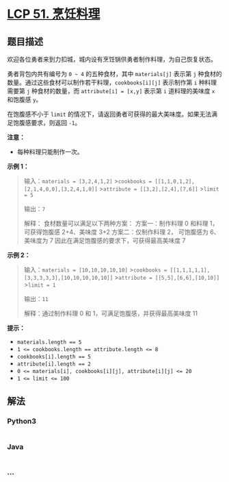 # [LCP 51. 烹饪料理](https://leetcode.cn/problems/UEcfPD)

## 题目描述

<!-- 这里写题目描述 -->

欢迎各位勇者来到力扣城，城内设有烹饪锅供勇者制作料理，为自己恢复状态。

勇者背包内共有编号为 `0 ~ 4` 的五种食材，其中 `materials[j]` 表示第 `j` 种食材的数量。通过这些食材可以制作若干料理，`cookbooks[i][j]` 表示制作第 `i` 种料理需要第 `j` 种食材的数量，而 `attribute[i] = [x,y]` 表示第 `i` 道料理的美味度 `x` 和饱腹感 `y`。

在饱腹感不小于 `limit` 的情况下，请返回勇者可获得的最大美味度。如果无法满足饱腹感要求，则返回 `-1`。

**注意：**

-   每种料理只能制作一次。

**示例 1：**

> 输入：`materials = [3,2,4,1,2]` >`cookbooks = [[1,1,0,1,2],[2,1,4,0,0],[3,2,4,1,0]]` >`attribute = [[3,2],[2,4],[7,6]]` >`limit = 5`
>
> 输出：`7`
>
> 解释：
> 食材数量可以满足以下两种方案：
> 方案一：制作料理 0 和料理 1，可获得饱腹感 2+4、美味度 3+2
> 方案二：仅制作料理 2， 可饱腹感为 6、美味度为 7
> 因此在满足饱腹感的要求下，可获得最高美味度 7

**示例 2：**

> 输入：`materials = [10,10,10,10,10]` >`cookbooks = [[1,1,1,1,1],[3,3,3,3,3],[10,10,10,10,10]]` >`attribute = [[5,5],[6,6],[10,10]]` >`limit = 1`
>
> 输出：`11`
>
> 解释：通过制作料理 0 和 1，可满足饱腹感，并获得最高美味度 11

**提示：**

-   `materials.length == 5`
-   `1 <= cookbooks.length == attribute.length <= 8`
-   `cookbooks[i].length == 5`
-   `attribute[i].length == 2`
-   `0 <= materials[i], cookbooks[i][j], attribute[i][j] <= 20`
-   `1 <= limit <= 100`

## 解法

<!-- 这里可写通用的实现逻辑 -->

<!-- tabs:start -->

### **Python3**

<!-- 这里可写当前语言的特殊实现逻辑 -->

```python

```

### **Java**

<!-- 这里可写当前语言的特殊实现逻辑 -->

```java

```

### **...**

```

```

<!-- tabs:end -->
